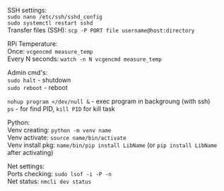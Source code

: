 SSH settings:\
`sudo nano /etc/ssh/sshd_config`\
`sudo systemctl restart sshd`\
Transfer files (SSH): `scp -P PORT file username@host:directory`

RPi Temperature:\
Once: `vcgencmd measure_temp`\
Every N seconds: `watch -n N vcgencmd measure_temp`

Admin cmd's:\
`sudo halt` - shutdown\
`sudo reboot` - reboot

`nohup program </dev/null &` - exec program in backgroung (with ssh)\
`ps` - for find PID, `kill PID` for kill task

Python:\
Venv creating: `python -m venv name`\
Venv activate: `source name/bin/activate`\
Venv install pkg: `name/bin/pip install LibName` (or `pip install LibName` after activating)

Net settings:\
Ports checking: `sudo lsof -i -P -n`\
Net status: `nmcli dev status`
